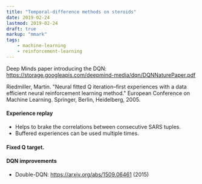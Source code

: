 ```yaml
---
title: "Temporal-difference methods on steroids"
date: 2019-02-24
lastmod: 2019-02-24
draft: true
markup: "mmark"
tags:
    - machine-learning
    - reinforcement-learning
---
```


Deep Minds paper introducing the DQN: https://storage.googleapis.com/deepmind-media/dqn/DQNNaturePaper.pdf

Riedmiller, Martin. "Neural fitted Q iteration–first experiences with a data efficient neural reinforcement learning method." European Conference on Machine Learning. Springer, Berlin, Heidelberg, 2005.


#### Experience replay 

* Helps to brake the correlations between consecutive SARS tuples. 
* Buffered experiences can be used multiple times. 


#### Fixed Q target.


#### DQN improvements


* Double-DQN: https://arxiv.org/abs/1509.06461 (2015)


